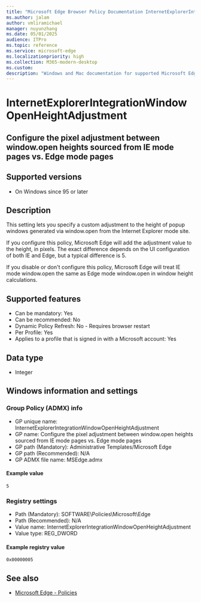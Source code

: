 ```yaml
---
title: "Microsoft Edge Browser Policy Documentation InternetExplorerIntegrationWindowOpenHeightAdjustment"
ms.author: jalam
author: vmliramichael
manager: nuyunzhang
ms.date: 05/01/2025
audience: ITPro
ms.topic: reference
ms.service: microsoft-edge
ms.localizationpriority: high
ms.collection: M365-modern-desktop
ms.custom:
description: "Windows and Mac documentation for supported Microsoft Edge Browser policy: Configure the pixel adjustment between window.open heights sourced from IE mode pages vs. Edge mode pages"
---
```


<!--THIS FILE IS AUTOMATICALLY GENERATED. MANUAL CHANGES WILL BE OVERWRITTEN.-->
<!--Please contact the Microsoft Edge Manageability team with any questions.-->

# InternetExplorerIntegrationWindowOpenHeightAdjustment

## Configure the pixel adjustment between window.open heights sourced from IE mode pages vs. Edge mode pages


## Supported versions

- On Windows since 95 or later

## Description

This setting lets you specify a custom adjustment to the height of popup windows generated via window.open from the Internet Explorer mode site.

If you configure this policy, Microsoft Edge will add the adjustment value to the height, in pixels. The exact difference depends on the UI configuration of both IE and Edge, but a typical difference is 5.

If you disable or don't configure this policy, Microsoft Edge will treat IE mode window.open the same as Edge mode window.open in window height calculations.

## Supported features

- Can be mandatory: Yes
- Can be recommended: No
- Dynamic Policy Refresh: No - Requires browser restart
- Per Profile: Yes
- Applies to a profile that is signed in with a Microsoft account: Yes

## Data type

- Integer

## Windows information and settings

### Group Policy (ADMX) info

- GP unique name: InternetExplorerIntegrationWindowOpenHeightAdjustment
- GP name: Configure the pixel adjustment between window.open heights sourced from IE mode pages vs. Edge mode pages
- GP path (Mandatory): Administrative Templates/Microsoft Edge
- GP path (Recommended): N/A
- GP ADMX file name: MSEdge.admx

#### Example value

```
5
```

### Registry settings

- Path (Mandatory): SOFTWARE\Policies\Microsoft\Edge
- Path (Recommended): N/A
- Value name: InternetExplorerIntegrationWindowOpenHeightAdjustment
- Value type: REG_DWORD

#### Example registry value

```
0x00000005
```


## See also
- [Microsoft Edge - Policies](../microsoft-edge-policies.md)
